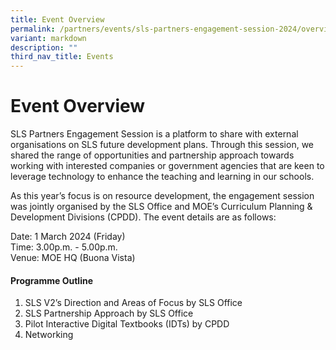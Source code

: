 ```yaml
---
title: Event Overview
permalink: /partners/events/sls-partners-engagement-session-2024/overview/
variant: markdown
description: ""
third_nav_title: Events
---
```

<h1>Event Overview</h1>
<p>
	SLS Partners Engagement Session is a platform to share with external organisations on SLS future   development plans. Through this session, we shared the range of opportunities and partnership approach towards working with interested companies or government agencies that are keen to leverage technology to enhance the teaching and learning in our schools.
</p>
<p>
	As this year’s focus is on resource development, the engagement session was jointly organised by the SLS Office and MOE’s Curriculum Planning &amp; Development Divisions (CPDD). The event details are as follows: 
</p>
<p>
	Date: 1 March 2024 (Friday)<br>
Time: 3.00p.m. - 5.00p.m.<br>
Venue: MOE HQ (Buona Vista)
</p>
<h4>Programme Outline</h4>
<ol>
	<li>SLS V2’s Direction and Areas of Focus by SLS Office</li>
	<li>SLS Partnership Approach by SLS Office</li>
	<li>Pilot Interactive Digital Textbooks (IDTs) by CPDD</li>
	<li>Networking</li>
</ol>